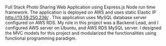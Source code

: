 Full Stack Photo Sharing Web Application using Express.js Node run time framework. The application is deployed on AWS and uses static Elastic IP http://13.59.250.236/ . This application uses MySQL database server configured on AWS RDS. My role in this project was a Backend Lead, and I configured AWS server on Ubuntu, and AWS RDS MySQL server. I designed the MVC models for this project and modularized the functionalities using functional programming paradigm.
